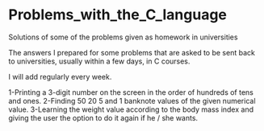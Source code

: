 # Problems_with_the_C_language
Solutions of some of the problems given as homework in universities


The answers I prepared for some problems that are asked to be sent back to universities, usually within a few days, in C courses.

I will add regularly every week.

1-Printing a 3-digit number on the screen in the order of hundreds of tens and ones.
2-Finding 50 20 5 and 1 banknote values ​​of the given numerical value.
3-Learning the weight value according to the body mass index and giving the user the option to do it again if he / she wants.




